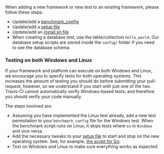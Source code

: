When adding a new framework or new test to an existing framework, please follow these steps:

* Update/add a [benchmark_config](../Codebase/Framework-Benchmark-Config-File.md)
* Update/add a [setup file](../Codebase/Framework-Setup-File.md)
* Update/add an [install.sh file](../Codebase/Framework-Install-File.md)
* When creating a database test, use the table/collection `hello_world`. Our database setup scripts are stored inside the `config/` folder if you need to see the database schema

### Testing on both Windows and Linux

If your framework and platform can execute on both Windows and Linux, we encourage you to specify tests for both operating systems.  This increases the amount of testing you should do before submitting your pull-request, however, so we understand if you start with just one of the two. Travis-CI cannot automatically verify Windows-based tests, and therefore you should verify your code manually. 

The steps involved are:

* Assuming you have implemented the Linux test already, add a new test permutation to your `benchmark_config` file for the Windows test.  When the benchmark script runs on Linux, it skips tests where `os` in `Windows` and vice versa. 
* Add the necessary tweaks to your [setup file](../Codebase/Framework-Setup-File.md) to start and stop on the new operating system.  See, for example, [the script for Go](https://github.com/TechEmpower/FrameworkBenchmarks/tree/master/frameworks/Go/go/setup.sh).
* Test on Windows and Linux to make sure everything works as expected.
